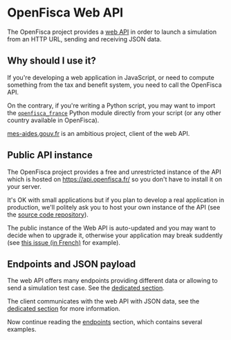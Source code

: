 # OpenFisca Web API

The OpenFisca project provides a [web API](https://en.wikipedia.org/wiki/Web_API) in order
to launch a simulation from an HTTP URL, sending and receiving JSON data.

## Why should I use it?

If you're developing a web application in JavaScript, or need to compute something from the tax and benefit system,
you need to call the OpenFisca API.

On the contrary, if you're writing a Python script, you may want to import the [`openfisca_france`](https://pypi.python.org/pypi/OpenFisca-France)
Python module directly from your script (or any other country available in OpenFisca).

[mes-aides.gouv.fr](https://mes-aides.gouv.fr/) is an ambitious project, client of the web API.

## Public API instance

The OpenFisca project provides a free and unrestricted instance of the API which is hosted on https://api.openfisca.fr/
so you don't have to install it on your server.

It's OK with small applications but if you plan to develop a real application in production,
we'll politely ask you to host your own instance of the API (see the [source code repository](https://github.com/openfisca/openfisca-web-api)).

The public instance of the Web API is auto-updated and you may want to decide when to upgrade it, otherwise your application may break suddently (see [this issue (in French)](https://github.com/openfisca/openfisca-france/issues/716#issuecomment-288689289) for example).

## Endpoints and JSON payload

The web API offers many endpoints providing different data or allowing to send a simulation test case.
See the [dedicated section](./endpoints.md).

The client communicates with the web API with JSON data, see the [dedicated section](./json-data-structures.md) for more information.

Now continue reading the [endpoints](./endpoints.md) section, which contains several examples.
